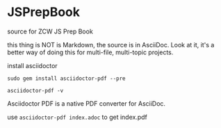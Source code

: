 # JSPrepBook
source for ZCW JS Prep Book

this thing is NOT is Markdown, the source is in AsciiDoc.
Look at it, it's a better way of doing this for multi-file, multi-topic projects.

install asciidoctor 

```
sudo gem install asciidoctor-pdf --pre

asciidoctor-pdf -v
```
Asciidoctor PDF is a native PDF converter for AsciiDoc.

use `asciidoctor-pdf index.adoc` to get index.pdf
